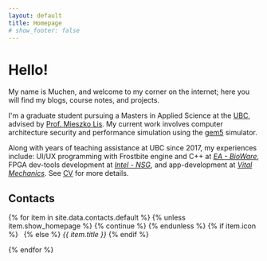 ```yaml
---
layout: default
title: Homepage
# show_footer: false
---
```


<style>
.decorative-bg {
    z-index: -1;
    position: absolute;
    width: 100%;
}
</style>
<script src="https://kit.fontawesome.com/c83e37f840.js" crossorigin="anonymous"></script>

<div class="my-5"></div>

# Hello!

My name is Muchen, and welcome to my corner on the internet; here you will find my blogs, course notes, and projects.

I'm a graduate student pursuing a Masters in Applied Science at the [UBC](https://www.ubc.ca), advised by [Prof. Mieszko Lis](http://mieszko.ece.ubc.ca/).
My current work involves computer architecture security and performance simulation using the [gem5](https://www.gem5.org) simulator.

Along with years of teaching assistance at UBC since 2017, my experiences include: UI/UX programming with Frostbite engine and C++ at *[EA - BioWare](https://www.bioware.com)*, FPGA dev-tools development at *[Intel - NSG](https://www.intel.ca/content/www/ca/en/homepage.html)*, and app-development at *[Vital Mechanics](https://www.vitalmechanics.com)*. See [CV](cv) for more details.

## Contacts

<p>
{% for item in site.data.contacts.default %}
{% unless item.show_homepage %}
{% continue %}
{% endunless %}
{% if item.icon %}
<!-- <i class="{{ item.icon }}"></i> -->
<a class="btn" style="min-width: 3em; margin-right: .5em" href="{{ item.link }}"><i class="{{ item.icon }}"></i></a>
{% else %}
<i>{{ item.title }}</i>
{% endif %}
<!-- <a href="{{ item.link }}">{{ item.text }}</a>&nbsp; -->


{% endfor %}
</p>

<!-- 
<div class="row my-5">
# 
    <h2>☺ Hello!</h2>
    {% capture intro %}
    
    {% endcapture %}
    {{ intro | markdownify }}

    <div class="my-3"></div>
    <h6>Contact</h6>
    <p>
        {% for item in site.data.contact.default %}
        {% unless item.show_homepage %}
        {% continue %}
        {% endunless %}
        {% if item.icon %}
        <i class="{{ item.icon }}"></i>
        {% else %}
        <i>{{ item.title }}</i>
        {% endif %}
        <a href="{{ item.link }}">{{ item.text }}</a>&nbsp;
        {% endfor %}
    </p>
</div> -->